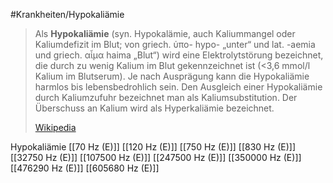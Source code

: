 #Krankheiten/Hypokaliämie
> Als **Hypokaliämie** (syn. Hypokalämie, auch Kaliummangel oder Kaliumdefizit im Blut; von griech. ὑπο- hypo- „unter“ und lat. -aemia und griech.  αἷμα haima „Blut“) wird eine Elektrolytstörung bezeichnet, die durch zu wenig Kalium im Blut gekennzeichnet ist (<3,6 mmol/l Kalium im Blutserum). Je nach Ausprägung kann die Hypokaliämie harmlos bis lebensbedrohlich sein. Den Ausgleich einer Hypokaliämie durch Kaliumzufuhr bezeichnet man als Kaliumsubstitution. Der Überschuss an Kalium wird als Hyperkaliämie bezeichnet.
>
> [Wikipedia](https://de.wikipedia.org/wiki/Hypokali%C3%A4mie)

Hypokaliämie
[[70 Hz (E)]]
[[120 Hz (E)]]
[[750 Hz (E)]]
[[830 Hz (E)]]
[[32750 Hz (E)]]
[[107500 Hz (E)]]
[[247500 Hz (E)]]
[[350000 Hz (E)]]
[[476290 Hz (E)]]
[[605680 Hz (E)]]